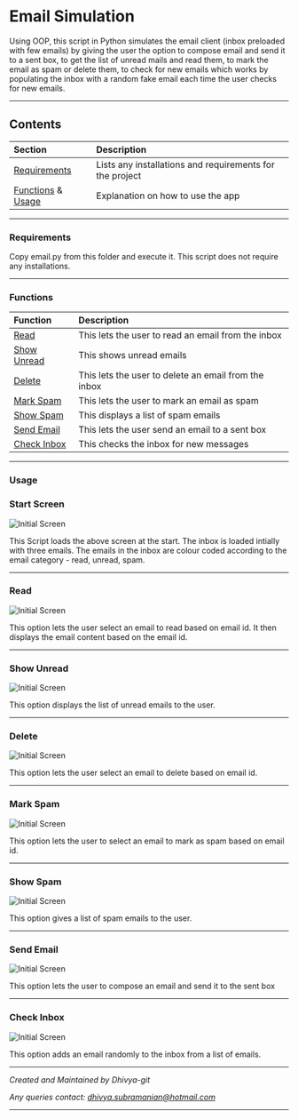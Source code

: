 # Email Simulation
Using OOP, this script in Python simulates the email client (inbox preloaded with few emails) by giving the user the option to compose email and send it to a sent box, to get the list of unread mails and read them, to mark the email as spam or delete them, to check for new emails which works by populating the inbox with a random fake email each time the user checks for new emails.

---
## Contents
| Section | Description |
| :--- | :--- |
| [Requirements](#requirements) | Lists any installations and requirements for the project |
| [Functions](#functions) & [Usage](#usage) | Explanation on how to use the app |

---
### **Requirements**
Copy email.py from this folder and execute it. This script does not require any installations.

---
### **Functions**
| Function | Description |
| :--- | :--- |
| [Read](#read) | This lets the user to read an email from the inbox |
| [Show Unread](#show-unread) | This shows unread emails |
| [Delete](#delete) | This lets the user to delete an email from the inbox |
| [Mark Spam](#mark-spam) | This lets the user to mark an email as spam |
| [Show Spam](#show-spam) | This displays a list of spam emails |
| [Send Email](#send-email) | This lets the user send an email to a sent box |
| [Check Inbox](#check-inbox) | This checks the inbox for new messages |

---
### **Usage**
### Start Screen
![Initial Screen](images/start_screen.PNG)

This Script loads the above screen at the start. The inbox is loaded intially with three emails. The emails in the inbox are colour coded according to the email category - read, unread, spam.

---
### Read
![Initial Screen](images/read.PNG)

This option lets the user select an email to read based on email id. It then displays the email content based on the email id. 

---
### Show Unread
![Initial Screen](images/show_unread.PNG)

This option displays the list of unread emails to the user.

---
### Delete 
![Initial Screen](images/show_unread.PNG)

This option lets the user select an email to delete based on email id.

---
### Mark Spam 
![Initial Screen](images/mark_spam.PNG)

This option lets the user to select an email to mark as spam based on email id.

---
### Show Spam 
![Initial Screen](images/show_spam.PNG)

This option gives a list of spam emails to the user.

---
### Send Email 
![Initial Screen](images/send_email.PNG)

This option lets the user to compose an email and send it to the sent box

---
### Check Inbox 
![Initial Screen](images/check_inbox.PNG)

This option adds an email randomly to the inbox from a list of emails.

---

*Created and Maintained by Dhivya-git*

*Any queries contact: dhivya.subramanian@hotmail.com*

---